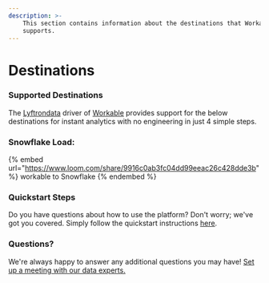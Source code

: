 ```yaml
---
description: >-
    This section contains information about the destinations that Workable
    supports.
---
```


# Destinations

### Supported Destinations

The [Lyftrondata](https://www.lyftrondata.com/) driver of [Workable](https://www.lyftrondata.com/integration/commerce-analytics/workable/) provides support for the below destinations for instant analytics with no engineering in just 4 simple steps.

### Snowflake Load:

{% embed url="https://www.loom.com/share/9916c0ab3fc04dd99eeac26c428dde3b" %}
workable to Snowflake
{% endembed %}

### Quickstart Steps

Do you have questions about how to use the platform? Don't worry; we've got you covered. Simply follow the quickstart instructions [here](README.md).

### Questions? <a href="#questions" id="questions"></a>

We're always happy to answer any additional questions you may have! [Set up a meeting with our data experts.](https://www.lyftrondata.com/book-a-meeting/)

